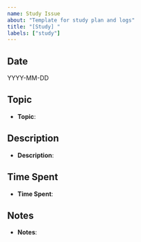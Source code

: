 ```yaml
---
name: Study Issue
about: "Template for study plan and logs"
title: "[Study] "
labels: ["study"]
---
```


## Date
YYYY-MM-DD

## Topic
- **Topic**:

## Description
- **Description**:

## Time Spent
- **Time Spent**:

## Notes
- **Notes**:
